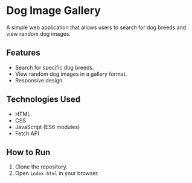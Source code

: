 # Dog Image Gallery

A simple web application that allows users to search for dog breeds and view random dog images.

## Features
- Search for specific dog breeds.
- View random dog images in a gallery format.
- Responsive design.

## Technologies Used
- HTML
- CSS
- JavaScript (ES6 modules)
- Fetch API

## How to Run
1. Clone the repository.
2. Open `index.html` in your browser.
